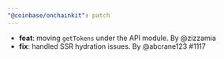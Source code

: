 ```yaml
---
"@coinbase/onchainkit": patch
---
```


- **feat**: moving `getTokens` under the API module. By @zizzamia
- **fix**: handled SSR hydration issues. By @abcrane123 #1117
